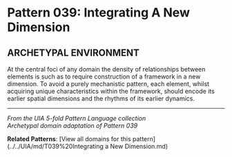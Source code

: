 # Pattern 039: Integrating A New Dimension

## ARCHETYPAL ENVIRONMENT

At the central foci of any domain the density of relationships between elements is such as to require construction of a framework in a new dimension. To avoid a purely mechanistic pattern, each element, whilst acquiring unique characteristics within the framework, should encode its earlier spatial dimensions and the rhythms of its earlier dynamics.

---

*From the UIA 5-fold Pattern Language collection*  
*Archetypal domain adaptation of Pattern 039*

**Related Patterns**: [View all domains for this pattern](../../UIA/md/T039%20Integrating a New Dimension.md)
